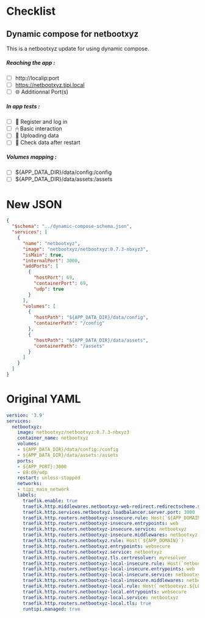 # Checklist
## Dynamic compose for netbootxyz
This is a netbootxyz update for using dynamic compose.
##### Reaching the app :
- [ ] http://localip:port
- [ ] https://netbootxyz.tipi.local
- [ ] 🌐 Additionnal Port(s)
##### In app tests :
- [ ] 📝 Register and log in
- [ ] 🖱 Basic interaction
- [ ] 🌆 Uploading data
- [ ] 🔄 Check data after restart
##### Volumes mapping :
- [ ] ${APP_DATA_DIR}/data/config:/config
- [ ] ${APP_DATA_DIR}/data/assets:/assets

# New JSON
```json
{
  "$schema": "../dynamic-compose-schema.json",
  "services": [
    {
      "name": "netbootxyz",
      "image": "netbootxyz/netbootxyz:0.7.3-nbxyz3",
      "isMain": true,
      "internalPort": 3000,
      "addPorts": [
        {
          "hostPort": 69,
          "containerPort": 69,
          "udp": true
        }
      ],
      "volumes": [
        {
          "hostPath": "${APP_DATA_DIR}/data/config",
          "containerPath": "/config"
        },
        {
          "hostPath": "${APP_DATA_DIR}/data/assets",
          "containerPath": "/assets"
        }
      ]
    }
  ]
} 
```
# Original YAML
```yaml
version: '3.9'
services:
  netbootxyz:
    image: netbootxyz/netbootxyz:0.7.3-nbxyz3
    container_name: netbootxyz
    volumes:
    - ${APP_DATA_DIR}/data/config:/config
    - ${APP_DATA_DIR}/data/assets:/assets
    ports:
    - ${APP_PORT}:3000
    - 69:69/udp
    restart: unless-stopped
    networks:
    - tipi_main_network
    labels:
      traefik.enable: true
      traefik.http.middlewares.netbootxyz-web-redirect.redirectscheme.scheme: https
      traefik.http.services.netbootxyz.loadbalancer.server.port: 3000
      traefik.http.routers.netbootxyz-insecure.rule: Host(`${APP_DOMAIN}`)
      traefik.http.routers.netbootxyz-insecure.entrypoints: web
      traefik.http.routers.netbootxyz-insecure.service: netbootxyz
      traefik.http.routers.netbootxyz-insecure.middlewares: netbootxyz-web-redirect
      traefik.http.routers.netbootxyz.rule: Host(`${APP_DOMAIN}`)
      traefik.http.routers.netbootxyz.entrypoints: websecure
      traefik.http.routers.netbootxyz.service: netbootxyz
      traefik.http.routers.netbootxyz.tls.certresolver: myresolver
      traefik.http.routers.netbootxyz-local-insecure.rule: Host(`netbootxyz.${LOCAL_DOMAIN}`)
      traefik.http.routers.netbootxyz-local-insecure.entrypoints: web
      traefik.http.routers.netbootxyz-local-insecure.service: netbootxyz
      traefik.http.routers.netbootxyz-local-insecure.middlewares: netbootxyz-web-redirect
      traefik.http.routers.netbootxyz-local.rule: Host(`netbootxyz.${LOCAL_DOMAIN}`)
      traefik.http.routers.netbootxyz-local.entrypoints: websecure
      traefik.http.routers.netbootxyz-local.service: netbootxyz
      traefik.http.routers.netbootxyz-local.tls: true
      runtipi.managed: true
 
```
